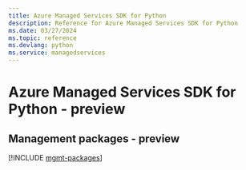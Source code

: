 ```yaml
---
title: Azure Managed Services SDK for Python
description: Reference for Azure Managed Services SDK for Python
ms.date: 03/27/2024
ms.topic: reference
ms.devlang: python
ms.service: managedservices
---
```

# Azure Managed Services SDK for Python - preview

## Management packages - preview
[!INCLUDE [mgmt-packages](managed-services-mgmt-index.md)]